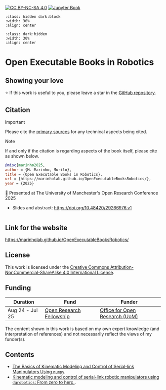[![CC BY-NC-SA 4.0][cc-by-nc-sa-image]][cc-by-nc-sa] [![Jupyter Book](https://github.com/MarinhoLab/OpenExecutableBooksRobotics/actions/workflows/notebook_to_html.yml/badge.svg)](https://github.com/MarinhoLab/OpenExecutableBooksRobotics/actions/workflows/notebook_to_html.yml) 

```{image} TAB_allwhite.png
:class: hidden dark:block
:width: 30%
:align: center
```

```{image} TAB_black.png
:class: dark:hidden
:width: 30%
:align: center
```

# Open Executable Books in Robotics

## Showing your love

⭐ If this work is useful to you,
please leave a star in the [GitHub repository](https://github.com/MarinhoLab/OpenExecutableBooksRobotics).

## Citation

> [!IMPORTANT]
> Please cite the [primary sources](https://en.wikipedia.org/wiki/Primary_source) for any technical aspects being cited.

> [!NOTE]
> If and only if the citation is regarding aspects of the book itself, please cite as shown below.

```bibtex
@misc{marinho2025,
author = {M. Marinho, Murilo},
title = {Open Executable Books in Robotics},
url = {https://marinholab.github.io/OpenExecutableBooksRobotics/},
year = {2025}
```

📓 Presented at The University of Manchester's Open Research Conference 2025
  -  Slides and abstract: https://doi.org/10.48420/29266976.v1

```{video} https://youtu.be/zmIsahJvmCI?si=ABDXLGtjNNpIR1bN?
```

## Link for the website

https://marinholab.github.io/OpenExecutableBooksRobotics/

## License 

This work is licensed under the
[Creative Commons Attribution-NonCommercial-ShareAlike 4.0 International License][cc-by-nc-sa].

## Funding

| Duration        | Fund                                                                            | Funder                                                                      |
|-----------------|---------------------------------------------------------------------------------|-----------------------------------------------------------------------------|
| Aug 24 - Jul 25 | [Open Research Fellowship](https://manchester-uk.libanswers.com/OOR/faq/279379) | [Office for Open Research (UoM)](https://www.openresearch.manchester.ac.uk) |

The content shown in this work is based on my own expert knowledge (and interpretation of references) and not necessarily reflect the views of my funder(s). 

## Contents

- [The Basics of Kinematic Modeling and Control of Serial-link Manipulators Using `numpy`](basic_lessons/README.md).            
- [Kinematic modeling and control of serial-link robotic manipulators using `dqrobotics`: From zero to hero.](dqrobotics/README.md).



[cc-by-nc-sa]: http://creativecommons.org/licenses/by-nc-sa/4.0/
[cc-by-nc-sa-image]: https://licensebuttons.net/l/by-nc-sa/4.0/88x31.png
